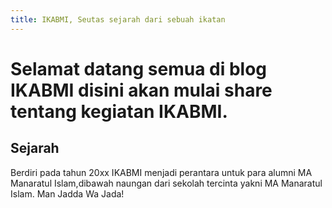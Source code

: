 ```yaml
---
title: IKABMI, Seutas sejarah dari sebuah ikatan
---
```

# Selamat datang semua di blog IKABMI disini akan mulai share tentang kegiatan IKABMI.

## Sejarah 
Berdiri pada tahun 20xx IKABMI menjadi perantara untuk para alumni MA Manaratul Islam,dibawah naungan dari sekolah tercinta yakni MA Manaratul Islam.
Man Jadda Wa Jada!
